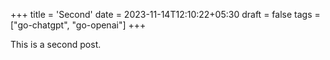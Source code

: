 +++
title = 'Second'
date = 2023-11-14T12:10:22+05:30
draft = false
tags = ["go-chatgpt", "go-openai"]
+++

This is a second post.